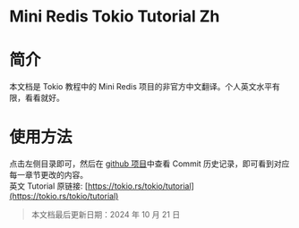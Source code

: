 # Mini Redis Tokio Tutorial Zh

# 简介

本文档是 Tokio 教程中的 Mini Redis 项目的非官方中文翻译。个人英文水平有限，看看就好。

# 使用方法

点击左侧目录即可，然后在 [github 项目](https://github.com/CakeAL/mini-redis-tokio-tutorial-zh)中查看 Commit 历史记录，即可看到对应每一章节更改的内容。\
英文 Tutorial 原链接: [https://tokio.rs/tokio/tutorial](https://tokio.rs/tokio/tutorial)

> 本文档最后更新日期：2024 年 10 月 21 日